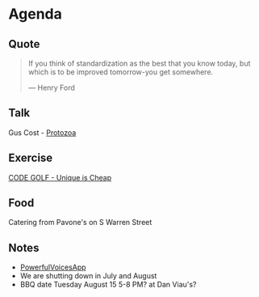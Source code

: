 # Agenda
## Quote
> If you think of standardization as the best that you know today, but which is to be improved tomorrow-you get somewhere. 
>
> ― Henry Ford

## Talk
Gus Cost - [Protozoa](https://github.com/guscost/protozoa)

## Exercise
[CODE GOLF - Unique is Cheap](https://codegolf.stackexchange.com/questions/127261/unique-is-cheap)

## Food
Catering from Pavone's on S Warren Street

## Notes
- [PowerfulVoicesApp](http://www.powerfulvoicesapp.com/?page_id=84)
- We are shutting down in July and August
- BBQ date Tuesday August 15 5-8 PM? at Dan Viau's?
